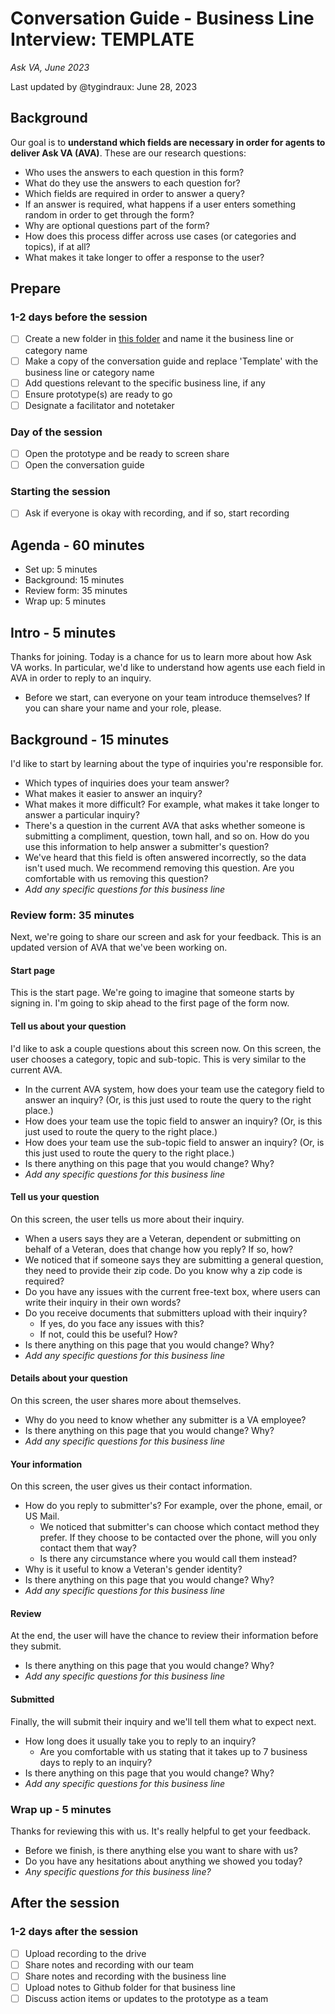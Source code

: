 # Conversation Guide - Business Line Interview: TEMPLATE
*Ask VA, June 2023*

Last updated by @tygindraux: June 28, 2023

## Background

Our goal is to **understand which fields are necessary in order for agents to deliver Ask VA (AVA)**. These are our research questions:

* Who uses the answers to each question in this form?
* What do they use the answers to each question for?
* Which fields are required in order to answer a query?
* If an answer is required, what happens if a user enters something random in order to get through the form?
* Why are optional questions part of the form?
* How does this process differ across use cases (or categories and topics), if at all?
* What makes it take longer to offer a response to the user?

## Prepare

### 1-2 days before the session
- [ ] Create a new folder in [this folder](https://github.com/department-of-veterans-affairs/va.gov-team/tree/master/products/ask-va/research/Question%20protocol) and name it the business line or category name
- [ ] Make a copy of the conversation guide and replace 'Template' with the business line or category name
- [ ] Add questions relevant to the specific business line, if any
- [ ] Ensure prototype(s) are ready to go
- [ ] Designate a facilitator and notetaker

### Day of the session
- [ ] Open the prototype and be ready to screen share
- [ ] Open the conversation guide

### Starting the session
- [ ] Ask if everyone is okay with recording, and if so, start recording

## Agenda - 60 minutes

* Set up: 5 minutes
* Background: 15 minutes
* Review form: 35 minutes
* Wrap up: 5 minutes

## Intro - 5 minutes

Thanks for joining. Today is a chance for us to learn more about how Ask VA works. In particular, we'd like to understand how agents use each field in AVA in order to reply to an inquiry.

* Before we start, can everyone on your team introduce themselves? If you can share your name and your role, please.

## Background - 15 minutes

I'd like to start by learning about the type of inquiries you're responsible for.

* Which types of inquiries does your team answer?
* What makes it easier to answer an inquiry?
* What makes it more difficult? For example, what makes it take longer to answer a particular inquiry?
* There's a question in the current AVA that asks whether someone is submitting a compliment, question, town hall, and so on. How do you use this information to help answer a submitter's question?
 * We've heard that this field is often answered incorrectly, so the data isn't used much. We recommend removing this question. Are you comfortable with us removing this question?
* *Add any specific questions for this business line*

### Review form: 35 minutes

Next, we're going to share our screen and ask for your feedback. This is an updated version of AVA that we've been working on.

#### Start page

This is the start page. We're going to imagine that someone starts by signing in. I'm going to skip ahead to the first page of the form now.

#### Tell us about your question

I'd like to ask a couple questions about this screen now. On this screen, the user chooses a category, topic and sub-topic. This is very similar to the current AVA.

* In the current AVA system, how does your team use the category field to answer an inquiry? (Or, is this just used to route the query to the right place.)
* How does your team use the topic field to answer an inquiry? (Or, is this just used to route the query to the right place.)
* How does your team use the sub-topic field to answer an inquiry? (Or, is this just used to route the query to the right place.)
* Is there anything on this page that you would change? Why?
* *Add any specific questions for this business line*

#### Tell us your question

On this screen, the user tells us more about their inquiry.

* When a users says they are a Veteran, dependent or submitting on behalf of a Veteran, does that change how you reply? If so, how?
* We noticed that if someone says they are submitting a general question, they need to provide their zip code. Do you know why a zip code is required?
* Do you have any issues with the current free-text box, where users can write their inquiry in their own words?
* Do you receive documents that submitters upload with their inquiry?
  * If yes, do you face any issues with this?
  * If not, could this be useful? How?
* Is there anything on this page that you would change? Why?
* *Add any specific questions for this business line*

#### Details about your question

On this screen, the user shares more about themselves.

* Why do you need to know whether any submitter is a VA employee?
* Is there anything on this page that you would change? Why?
* *Add any specific questions for this business line*
  
#### Your information

On this screen, the user gives us their contact information.

* How do you reply to submitter's? For example, over the phone, email, or US Mail.
  * We noticed that submitter's can choose which contact method they prefer. If they choose to be contacted over the phone, will you only contact them that way?
  * Is there any circumstance where you would call them instead?
* Why is it useful to know a Veteran's gender identity?
* Is there anything on this page that you would change? Why?
* *Add any specific questions for this business line*

#### Review

At the end, the user will have the chance to review their information before they submit.

* Is there anything on this page that you would change? Why?
* *Add any specific questions for this business line*
  
#### Submitted

Finally, the will submit their inquiry and we'll tell them what to expect next.

* How long does it usually take you to reply to an inquiry?
  * Are you comfortable with us stating that it takes up to 7 business days to reply to an inquiry? 
* Is there anything on this page that you would change? Why?
* *Add any specific questions for this business line*

### Wrap up - 5 minutes

Thanks for reviewing this with us. It's really helpful to get your feedback.

* Before we finish, is there anything else you want to share with us?
* Do you have any hesitations about anything we showed you today?
* *Any specific questions for this business line?*

## After the session

### 1-2 days after the session
- [ ] Upload recording to the drive
- [ ] Share notes and recording with our team
- [ ] Share notes and recording with the business line
- [ ] Upload notes to Github folder for that business line
- [ ] Discuss action items or updates to the prototype as a team

